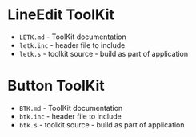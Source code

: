 # LineEdit ToolKit

* `LETK.md` - ToolKit documentation
* `letk.inc` - header file to include
* `letk.s` - toolkit source - build as part of application

# Button ToolKit

* `BTK.md` - ToolKit documentation
* `btk.inc` - header file to include
* `btk.s` - toolkit source - build as part of application
